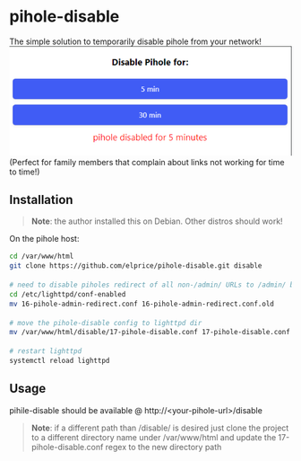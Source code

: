 # pihole-disable

The simple solution to temporarily disable pihole from your network! 
![Alt text](image.png)  
(Perfect for family members that complain about links not working for time to time!) 

## Installation
> **Note**: the author installed this on Debian. Other distros should work!

On the pihole host:
```sh
cd /var/www/html
git clone https://github.com/elprice/pihole-disable.git disable

# need to disable piholes redirect of all non-/admin/ URLs to /admin/ by renaming it. Don't worry - it's behavior is provided in the included in the pihole-disable config.
cd /etc/lighttpd/conf-enabled
mv 16-pihole-admin-redirect.conf 16-pihole-admin-redirect.conf.old

# move the pihole-disable config to lighttpd dir 
mv /var/www/html/disable/17-pihole-disable.conf 17-pihole-disable.conf

# restart lighttpd
systemctl reload lighttpd
```

## Usage
pihile-disable should be available @ http://\<your-pihole-url\>/disable

> **Note**: if a different path than /disable/ is desired just clone the project to a different directory name under /var/www/html and update the 17-pihole-disable.conf regex to the new directory path
